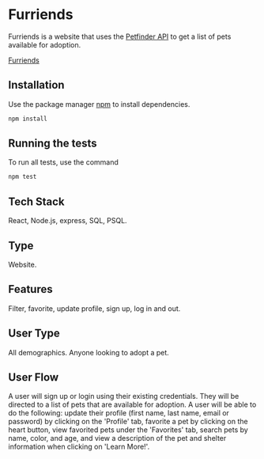 # Furriends

Furriends is a website that uses the [Petfinder API](https://www.petfinder.com/developers/v2/docs/) to get a list of pets available for adoption.

[Furriends](https://furriends.surge.sh/)

## Installation

Use the package manager [npm](https://www.npmjs.com/) to install dependencies.

```bash
npm install
```

## Running the tests

To run all tests, use the command

```bash
npm test
```

## Tech Stack

React, Node.js, express, SQL, PSQL.

## Type

Website.

## Features

Filter, favorite, update profile, sign up, log in and out.

## User Type

All demographics. Anyone looking to adopt a pet.

## User Flow

A user will sign up or login using their existing credentials. They will be directed to a list of pets that are available for adoption. A user will be able to do the following: update their profile (first name, last name, email or password) by clicking on the 'Profile' tab, favorite a pet by clicking on the heart button, view favorited pets under the 'Favorites' tab, search pets by name, color, and age, and view a description of the pet and shelter information when clicking on 'Learn More!'.
